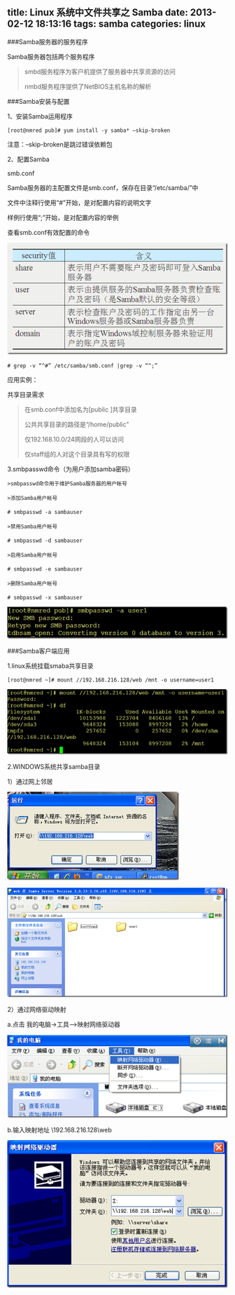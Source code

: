title: Linux 系统中文件共享之 Samba
date: 2013-02-12 18:13:16
tags: samba 
categories: linux
---

###Samba服务器的服务程序

Samba服务器包括两个服务程序

>smbd服务程序为客户机提供了服务器中共享资源的访问
>
>nmbd服务程序提供了NetBIOS主机名称的解析

###Samba安装与配置

1、安装Samba运用程序

	[root@nmred pub]# yum install -y samba* –skip-broken

注意：–skip-broken是跳过错误依赖包

2、配置Samba

smb.conf

Samba服务器的主配置文件是smb.conf，保存在目录“/etc/samba/”中

文件中注释行使用“#”开始，是对配置内容的说明文字

样例行使用“;”开始，是对配置内容的举例

查看smb.conf有效配置的命令 

![查看smb.conf有效配置的命令][linux-samba-001-005]

	# grep -v “^#” /etc/samba/smb.conf |grep -v “^;” 

应用实例：

共享目录需求

>在smb.conf中添加名为[public ]共享目录
>
>公共共享目录的路径是“/home/public”
>
>仅192.168.10.0/24网段的人可以访问
>
>仅staff组的人对这个目录具有写的权限 

3.smbpasswd命令（为用户添加samba密码）

	>smbpasswd命令用于维护Samba服务器的用户帐号
	
	>添加Samba用户帐号
	
	# smbpasswd -a sambauser
	
	>禁用Samba用户帐号
	
	# smbpasswd -d sambauser
	
	>启用Samba用户帐号
	
	# smbpasswd -e sambauser
	
	>删除Samba用户帐号
	
	# smbpasswd -x sambauser

![smbpasswd -a sambauser][linux-samba-002-005]

###Samba客户端应用

1.linux系统挂载smaba共享目录

	[root@nmred ~]# mount //192.168.216.128/web /mnt -o username=user1

![mount][linux-samba-003-005]

2.WINDOWS系统共享samba目录

1）通过网上邻居

![通过网上邻居-1][linux-samba-004-005]

![通过网上邻居-2][linux-samba-005-005]

2）通过网络驱动映射

a.点击 我的电脑->工具–>映射网络驱动器

![通过网络驱动映射-1][linux-samba-006-005]

b.输入映射地址   \\192.168.216.128\web

![通过网络驱动映射-2][linux-samba-007-005]

[linux-samba-001-005]: /image/linux/linux-samba-001-005.png
[linux-samba-002-005]: /image/linux/linux-samba-002-005.png
[linux-samba-003-005]: /image/linux/linux-samba-003-005.png
[linux-samba-004-005]: /image/linux/linux-samba-004-005.png
[linux-samba-005-005]: /image/linux/linux-samba-005-005.png
[linux-samba-006-005]: /image/linux/linux-samba-006-005.png
[linux-samba-007-005]: /image/linux/linux-samba-007-005.png
